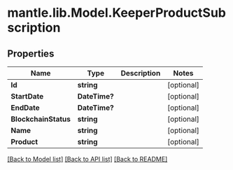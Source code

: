 # mantle.lib.Model.KeeperProductSubscription
## Properties

Name | Type | Description | Notes
------------ | ------------- | ------------- | -------------
**Id** | **string** |  | [optional] 
**StartDate** | **DateTime?** |  | [optional] 
**EndDate** | **DateTime?** |  | [optional] 
**BlockchainStatus** | **string** |  | [optional] 
**Name** | **string** |  | [optional] 
**Product** | **string** |  | [optional] 

[[Back to Model list]](../README.md#documentation-for-models) [[Back to API list]](../README.md#documentation-for-api-endpoints) [[Back to README]](../README.md)

